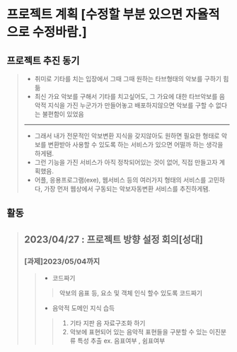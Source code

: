 # 프로젝트 계획 [수정할 부분 있으면 자율적으로 수정바람.]
## 프로젝트 추진 동기
> * 취미로 기타를 치는 입장에서 그때 그때 원하는 타브형태의 악보를 구하기 힘듦
> * 최신 가요 악보를 구해서 기타를 치고싶어도, 그 가요에 대한 타브악보를 음악적 지식을 가진 누군가가 만들어놓고 배포하지않으면 악보를 구할 수 없다는 불편함이 있었음
> --------------------
> * 그래서 내가 전문적인 악보변환 지식을 갖지않아도 원하면 필요한 형태로 악보를 변환받아 사용할 수 있도록 하는 서비스가 있으면 어떨까 하는 생각을 하게됌.
> * 그런 기능을 가진 서비스가 아직 정착되어있는 것이 없어, 직접 만들고자 계획했음.
> * 어플, 응용프로그램(exe), 웹서비스 등의 여러가지 형태의 서비스를 고민하다, 가장 먼저 웹상에서 구동되는 악보자동변환 서비스를 추진하게됌.
## 활동
> ## 2023/04/27 : 프로젝트 방향 설정 회의[성대]
> ### [과제]2023/05/04까지
>> * 코드짜기
>>> 악보의 음표 등, 요소 및 객체 인식 할수 있도록 코드짜기
>> * 음악적 도메인 지식 습득
>>> 1. 기타 지판 음 자료구조화 하기
>>> 2. 악보에 표현되어 있는 음악적 표현들을 구분할 수 있는 이진분류 특성 추출 ex. 음표여부 , 쉼표여부

